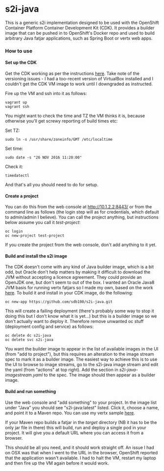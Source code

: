 # s2i-java

This is a generic s2i implementation designed to be used with the OpenShift Container Platform Container Development Kit (CDK). It provides a builder image that can be pushed in to OpenShift's Docker repo and used to build arbitrary Java fatjar applications, such as Spring Boot or vertx web apps. 

### How to use

#### Set up the CDK 

Get the CDK working as per the instructions [here](http://developers.redhat.com/products/cdk/get-started/). Take note of the versioning issues - I had a too-recent version of VirtualBox installed and I couldn't get the CDK VM image to work until I downgraded as instructed.

Fire up the VM and ssh into it as follows:
```
vagrant up
vagrant ssh
```
You might want to check the time and TZ the VM thinks it is, because otherwise you'll get screwy reporting of build times etc:

Set TZ:
```
sudo ln -s /usr/share/zoneinfo/GMT /etc/localtime
```
Set time:
```
sudo date -s "26 NOV 2016 11:20:00"
```
Check it:
```
timedatectl
```
And that's all you should need to do for setup.

#### Create a project
You can do this from the web console at http://10.1.2.2:8443/ or from the command line as follows (the login step will as for credentials, which default to admin/admin I believe). You can call the project anything, but instructions below assume you call it _test-project_:
```
oc login
oc new-project test-project 
```
If you create the project from the web console, don't add anything to it yet.

#### Build and install the s2i image
The CDK doesn't come with any kind of Java builder image, which is a bit odd, but Oracle don't help matters by making it difficult to download the JVM without accepting a licence agreement. They could provide an OpenJDK one, but don't seem to out of the box. I wanted an Oracle Java8 JVM basis for running vertx fatjars so I made my own, based on the work [here](https://github.com/jorgemoralespou/s2i-java). To build it and install in your CDK image, do the following:

```
oc new-app https://github.com/sdb100/s2i-java.git
```

This will create a failing deployment (there's probably some way to stop it doing this but I don't know what it is yet...) but this is a builder image so we don't actually want to deploy it. Therefore remove unwanted oc stuff (deployment config and service) as follows:
```
oc delete dc s2i-java
oc delete svc s2i-java
```

You want the builder image to appear in the list of available images in the UI (from "add to project"), but this requires an alteration to the image stream spec to mark it as a builder image. 
The easiest way to achieve this is to use the UI to browse to image streams, go to the s2i-java image stream and edit the yaml (from "actions" at top right). Add the section in _s2i-java-imagestream.yaml_ to the spec. The image should then appear as a builder image.

#### Build and run something
Use the web console and "add something" to your project. In the image list under "Java" you should see "s2i-java:latest" listed. Click it, choose a name, and point it to a Maven repo. You can use my vertx sample [here](https://github.com/sdb100/vertx-demo).

If your Maven repo builds a fatjar in the _target_ directory (NB it has to be the only jar file in there) this will build, run and deploy a single pod in your project. It will give you a default URL where you can access it from a browser.

This should be all you need, and it should work straight off. An issue I had on OSX was that when I went to the URL in the browser, OpenShift reported that the application wasn't available. I had to halt the VM, restart my laptop and then fire up the VM again before it would work. 



